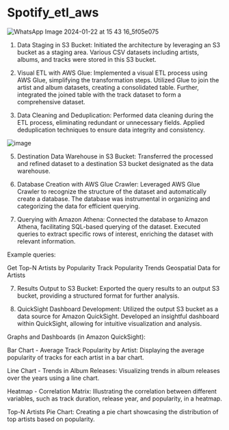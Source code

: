 # Spotify_etl_aws
![WhatsApp Image 2024-01-22 at 15 43 16_5f05e075](https://github.com/RahulTeja25/Spotify_etl_aws/assets/115322030/6d9cc093-1803-4417-a24e-97efa48fcaf1)


1) Data Staging in S3 Bucket:
Initiated the architecture by leveraging an S3 bucket as a staging area.
Various CSV datasets including artists, albums, and tracks were stored in this S3 bucket.

2) Visual ETL with AWS Glue:
Implemented a visual ETL process using AWS Glue, simplifying the transformation steps.
Utilized Glue to join the artist and album datasets, creating a consolidated table.
Further, integrated the joined table with the track dataset to form a comprehensive dataset.

3) Data Cleaning and Deduplication:
Performed data cleaning during the ETL process, eliminating redundant or unnecessary fields.
Applied deduplication techniques to ensure data integrity and consistency.

![image](https://github.com/RahulTeja25/Spotify_etl_aws/assets/115322030/6bc49761-9fe5-4782-8f6f-132bcb855d26)


5) Destination Data Warehouse in S3 Bucket:
Transferred the processed and refined dataset to a destination S3 bucket designated as the data warehouse.

6) Database Creation with AWS Glue Crawler:
Leveraged AWS Glue Crawler to recognize the structure of the dataset and automatically create a database.
The database was instrumental in organizing and categorizing the data for efficient querying.

7) Querying with Amazon Athena:
Connected the database to Amazon Athena, facilitating SQL-based querying of the dataset.
Executed queries to extract specific rows of interest, enriching the dataset with relevant information.

Example queries:

Get Top-N Artists by Popularity
Track Popularity Trends
Geospatial Data for Artists

7) Results Output to S3 Bucket:
Exported the query results to an output S3 bucket, providing a structured format for further analysis.

8) QuickSight Dashboard Development:
Utilized the output S3 bucket as a data source for Amazon QuickSight.
Developed an insightful dashboard within QuickSight, allowing for intuitive visualization and analysis.

Graphs and Dashboards (in Amazon QuickSight):

Bar Chart - Average Track Popularity by Artist:
Displaying the average popularity of tracks for each artist in a bar chart.

Line Chart - Trends in Album Releases:
Visualizing trends in album releases over the years using a line chart.

Heatmap - Correlation Matrix:
Illustrating the correlation between different variables, such as track duration, release year, and popularity, in a heatmap.

Top-N Artists Pie Chart:
Creating a pie chart showcasing the distribution of top artists based on popularity.



